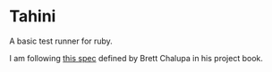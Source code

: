 # Tahini
A basic test runner for ruby.

I am following  [this spec](https://projectbook.code.brettchalupa.com/libraries/unit-testing-lib.html) defined by Brett Chalupa in his project book. 

